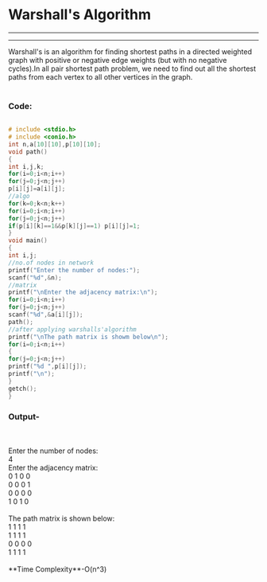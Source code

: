 # Warshall's Algorithm<br>
---
---
Warshall's is an algorithm for finding shortest paths in a directed weighted graph with positive or negative edge weights (but with no negative cycles).In all pair shortest path problem, we need to find out all the shortest paths from each vertex to all other vertices in the graph.<br><br>
### Code:
```c

# include <stdio.h>
# include <conio.h>
int n,a[10][10],p[10][10];
void path()
{
int i,j,k;
for(i=0;i<n;i++)
for(j=0;j<n;j++)
p[i][j]=a[i][j];
//algo
for(k=0;k<n;k++)
for(i=0;i<n;i++)
for(j=0;j<n;j++)
if(p[i][k]==1&&p[k][j]==1) p[i][j]=1;
}
void main()
{
int i,j;
//no.of nodes in network
printf("Enter the number of nodes:");
scanf("%d",&n);
//matrix
printf("\nEnter the adjacency matrix:\n");
for(i=0;i<n;i++)
for(j=0;j<n;j++)
scanf("%d",&a[i][j]);
path();
//after applying warshalls'algorithm
printf("\nThe path matrix is showm below\n");
for(i=0;i<n;i++)
{
for(j=0;j<n;j++)
printf("%d ",p[i][j]);
printf("\n");
}
getch();
}

```
### Output-
<br>
<br>
Enter the number of nodes:<br>
4<br>
Enter the adjacency matrix:<br>
0 1 0 0<br>
0 0 0 1<br>
0 0 0 0<br>
1 0 1 0<br>

<br>
The path matrix is shown below:<br>
1 1 1 1<br>
1 1 1 1<br>
0 0 0 0<br>
1 1 1 1 <br><br>
**Time Complexity**-O(n^3)<br>
